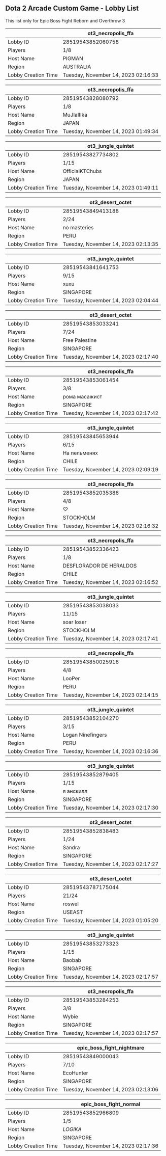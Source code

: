 ## Dota 2 Arcade Custom Game - Lobby List

This list only for Epic Boss Fight Reborn and Overthrow 3

|  | ot3_necropolis_ffa |
| ------ | ------ |
| Lobby ID | 28519543852060758 |
| Players | 1/8 |
| Host Name | PIGMAN |
| Region | AUSTRALIA |
| Lobby Creation Time | Tuesday, November 14, 2023 02:16:33 |


|  | ot3_necropolis_ffa |
| ------ | ------ |
| Lobby ID | 28519543828080792 |
| Players | 1/8 |
| Host Name | MuJIaIIIka |
| Region | JAPAN |
| Lobby Creation Time | Tuesday, November 14, 2023 01:49:34 |


|  | ot3_jungle_quintet |
| ------ | ------ |
| Lobby ID | 28519543827734802 |
| Players | 1/15 |
| Host Name | OfficialKTChubs |
| Region | JAPAN |
| Lobby Creation Time | Tuesday, November 14, 2023 01:49:11 |


|  | ot3_desert_octet |
| ------ | ------ |
| Lobby ID | 28519543849413188 |
| Players | 2/24 |
| Host Name | no masteries |
| Region | PERU |
| Lobby Creation Time | Tuesday, November 14, 2023 02:13:35 |


|  | ot3_jungle_quintet |
| ------ | ------ |
| Lobby ID | 28519543841641753 |
| Players | 9/15 |
| Host Name | xuxu |
| Region | SINGAPORE |
| Lobby Creation Time | Tuesday, November 14, 2023 02:04:44 |


|  | ot3_desert_octet |
| ------ | ------ |
| Lobby ID | 28519543853033241 |
| Players | 7/24 |
| Host Name | Free Palestine |
| Region | SINGAPORE |
| Lobby Creation Time | Tuesday, November 14, 2023 02:17:40 |


|  | ot3_necropolis_ffa |
| ------ | ------ |
| Lobby ID | 28519543853061454 |
| Players | 3/8 |
| Host Name | рома масажист |
| Region | SINGAPORE |
| Lobby Creation Time | Tuesday, November 14, 2023 02:17:42 |


|  | ot3_jungle_quintet |
| ------ | ------ |
| Lobby ID | 28519543845653944 |
| Players | 6/15 |
| Host Name | На пельменях |
| Region | CHILE |
| Lobby Creation Time | Tuesday, November 14, 2023 02:09:19 |


|  | ot3_necropolis_ffa |
| ------ | ------ |
| Lobby ID | 28519543852035386 |
| Players | 4/8 |
| Host Name | ♡ |
| Region | STOCKHOLM |
| Lobby Creation Time | Tuesday, November 14, 2023 02:16:32 |


|  | ot3_necropolis_ffa |
| ------ | ------ |
| Lobby ID | 28519543852336423 |
| Players | 1/8 |
| Host Name | DESFLORADOR DE HERALDOS |
| Region | CHILE |
| Lobby Creation Time | Tuesday, November 14, 2023 02:16:52 |


|  | ot3_jungle_quintet |
| ------ | ------ |
| Lobby ID | 28519543853038033 |
| Players | 11/15 |
| Host Name | soar loser |
| Region | STOCKHOLM |
| Lobby Creation Time | Tuesday, November 14, 2023 02:17:41 |


|  | ot3_necropolis_ffa |
| ------ | ------ |
| Lobby ID | 28519543850025916 |
| Players | 4/8 |
| Host Name | LooPer |
| Region | PERU |
| Lobby Creation Time | Tuesday, November 14, 2023 02:14:15 |


|  | ot3_jungle_quintet |
| ------ | ------ |
| Lobby ID | 28519543852104270 |
| Players | 3/15 |
| Host Name | Logan Ninefingers |
| Region | PERU |
| Lobby Creation Time | Tuesday, November 14, 2023 02:16:36 |


|  | ot3_jungle_quintet |
| ------ | ------ |
| Lobby ID | 28519543852879405 |
| Players | 1/15 |
| Host Name | я анскилл |
| Region | SINGAPORE |
| Lobby Creation Time | Tuesday, November 14, 2023 02:17:30 |


|  | ot3_desert_octet |
| ------ | ------ |
| Lobby ID | 28519543852838483 |
| Players | 1/24 |
| Host Name | Sandra |
| Region | SINGAPORE |
| Lobby Creation Time | Tuesday, November 14, 2023 02:17:27 |


|  | ot3_desert_octet |
| ------ | ------ |
| Lobby ID | 28519543787175044 |
| Players | 21/24 |
| Host Name | roswel |
| Region | USEAST |
| Lobby Creation Time | Tuesday, November 14, 2023 01:05:20 |


|  | ot3_jungle_quintet |
| ------ | ------ |
| Lobby ID | 28519543853273323 |
| Players | 1/15 |
| Host Name | Baobab |
| Region | SINGAPORE |
| Lobby Creation Time | Tuesday, November 14, 2023 02:17:57 |


|  | ot3_necropolis_ffa |
| ------ | ------ |
| Lobby ID | 28519543853284253 |
| Players | 3/8 |
| Host Name | Wybie |
| Region | SINGAPORE |
| Lobby Creation Time | Tuesday, November 14, 2023 02:17:57 |


|  | epic_boss_fight_nightmare |
| ------ | ------ |
| Lobby ID | 28519543849000043 |
| Players | 7/10 |
| Host Name | EcoHunter |
| Region | SINGAPORE |
| Lobby Creation Time | Tuesday, November 14, 2023 02:13:06 |


|  | epic_boss_fight_normal |
| ------ | ------ |
| Lobby ID | 28519543852966809 |
| Players | 1/5 |
| Host Name | _LOGIKA_ |
| Region | SINGAPORE |
| Lobby Creation Time | Tuesday, November 14, 2023 02:17:36 |



